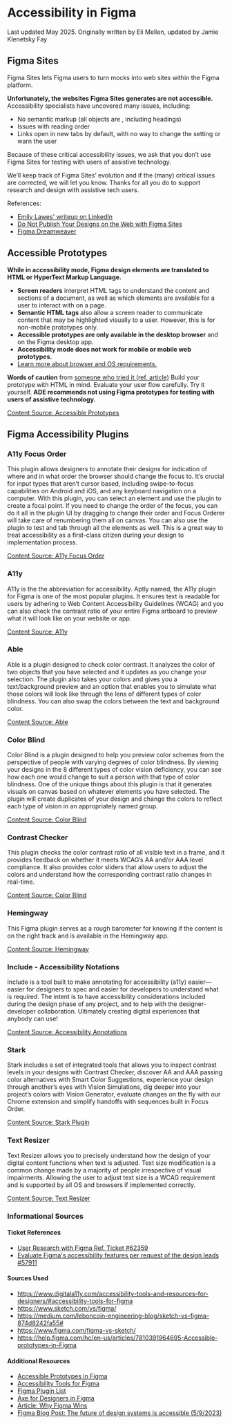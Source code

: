 # Accessibility in Figma
Last updated May 2025. Originally written by Eli Mellen, updated by Jamie Klenetsky Fay

## Figma Sites
Figma Sites lets Figma users to turn mocks into web sites within the Figma platform.

**Unfortunately, the websites Figma Sites generates are not accessible.** Accessibility specialists have uncovered many issues, including:
- No semantic markup (all objects are <divs>, including headings)
- Issues with reading order
- Links open in new tabs by default, with no way to change the setting or warn the user

Because of these critical accessibility issues, we ask that you don’t use Figma Sites for testing with users of assistive technology.

We’ll keep track of Figma Sites’ evolution and if the (many) critical issues are corrected, we will let you know. Thanks for all you do to support research and design with assistive tech users.

References:
- [Emily Lawes' writeup on LinkedIn](https://www.linkedin.com/posts/emilylawes_accessibility-figma-a11y-activity-7326207820545028096-0RUN/?utm_source=productpicnic.beehiiv.com&utm_medium=referral&utm_campaign=figma-dreamweaver)
- [Do Not Publish Your Designs on the Web with Figma Sites](https://adrianroselli.com/2025/05/do-not-publish-your-designs-on-the-web-with-figma-sites.html)
- [Figma Dreamweaver](https://productpicnic.beehiiv.com/p/figma-dreamweaver)

## Accessible Prototypes
**While in accessibility mode, Figma design elements are translated to HTML or HyperText Markup Language.**
- **Screen readers** interpret HTML tags to understand the content and sections of a document, as well as which elements are available for a user to interact with on a page.
- **Semantic HTML tags** also allow a screen reader to communicate content that may be highlighted visually to a user.
However, this is for non-mobile prototypes only. 
- **Accessible prototypes are only available in the desktop browser** and on the Figma desktop app. 
- **Accessibility mode does not work for mobile or mobile web prototypes.**
- [Learn more about browser and OS requirements.](https://help.figma.com/hc/en-us/articles/360039827194-Figma-browser-requirements) 

**Words of caution** from [someone who tried it (ref. article)](https://bootcamp.uxdesign.cc/i-tried-the-prototype-screen-reader-in-figma-beta-ceda511d715a) Build your prototype with HTML in mind. Evaluate your user flow carefully. Try it yourself. **ADE recommends not using Figma prototypes for testing with users of assistive technology.** 

[Content Source: Accessible Prototypes](https://help.figma.com/hc/en-us/articles/7810391964695-Accessible-prototypes-in-Figma)

## Figma Accessibility Plugins

### A11y Focus Order

This plugin allows designers to annotate their designs for indication of where and in what order the browser should change the focus to. It’s crucial for input types that aren’t cursor based, including swipe-to-focus capabilities on Android and iOS, and any keyboard navigation on a computer. With this plugin, you can select an element and use the plugin to create a focal point. If you need to change the order of the focus, you can do it all in the plugin UI by dragging to change their order and Focus Orderer will take care of renumbering them all on canvas. You can also use the plugin to test and tab through all the elements as well. This is a great way to treat accessibility as a first-class citizen during your design to implementation process.

[Content Source: A11y Focus Order](https://www.figma.com/community/plugin/731310036968334777/A11y---Focus-Orderer)

### A11y

A11y is the the abbreviation for accessibility. Aptly named, the A11y plugin for Figma is one of the most popular plugins. It ensures text is readable for users by adhering to Web Content Accessibility Guidelines (WCAG) and you can also check the contrast ratio of your entire Figma artboard to preview what it will look like on your website or app.

[Content Source: A11y](https://www.figma.com/community/tag/a11y/plugins)

### Able
Able is a plugin designed to check color contrast. It analyzes the color of two objects that you have selected and it updates as you change your selection. The plugin also takes your colors and gives you a text/background preview and an option that enables you to simulate what those colors will look like through the lens of different types of color blindness. You can also swap the colors between the text and background color.

[Content Source: Able](https://www.figma.com/community/plugin/734693888346260052/Able-%E2%80%93-Friction-free-accessibility)

### Color Blind
Color Blind is a plugin designed to help you preview color schemes from the perspective of people with varying degrees of color blindness. By viewing your designs in the 8 different types of color vision deficiency, you can see how each one would change to suit a person with that type of color blindness.
One of the unique things about this plugin is that it generates visuals on canvas based on whatever elements you have selected. The plugin will create duplicates of your design and change the colors to reflect each type of vision in an appropriately named group.

[Content Source: Color Blind](https://www.figma.com/community/plugin/733343906244951586/Color-Blind)

### Contrast Checker
This plugin checks the color contrast ratio of all visible text in a frame, and it provides feedback on whether it meets WCAG’s AA and/or AAA level compliance. It also provides color sliders that allow users to adjust the colors and understand how the corresponding contrast ratio changes in real-time.

[Content Source: Color Blind](https://www.figma.com/community/plugin/733159460536249875/A11y---Color-Contrast-Checker)


### Hemingway
This Figma plugin serves as a rough barometer for knowing if the content is on the right track and is available in the Hemingway app.

[Content Source: Hemingway](https://www.figma.com/community/plugin/760035865558407437)


### Include - Accessibility Notations
Include is a tool built to make annotating for accessibility (a11y) easier—easier for designers to spec and easier for developers to understand what is required. The intent is to have accessibility considerations included during the design phase of any project, and to help with the designer-developer collaboration. Ultimately creating digital experiences that anybody can use!

[Content Source: Accessibility Annotations](https://www.figma.com/community/plugin/1208180794570801545/Include%3A-an-accessibility-annotation-tool/Include%E2%80%94Accessibility-Annotations)

### Stark
Stark includes a set of integrated tools that allows you to inspect contrast levels in your designs with Contrast Checker, discover AA and AAA passing color alternatives with Smart Color Suggestions, experience your design through another’s eyes with Vision Simulations, dig deeper into your project’s colors with Vision Generator, evaluate changes on the fly with our Chrome extension and simplify handoffs with sequences built in Focus Order.

[Content Source: Stark Plugin](https://www.getstark.co/)

### Text Resizer
Text Resizer allows you to precisely understand how the design of your digital content functions when text is adjusted. Text size modification is a common change made by a majority of people irrespective of visual impairments. Allowing the user to adjust text size is a WCAG requirement and is supported by all OS and browsers if implemented correctly.

[Content Source: Text Resizer](https://www.figma.com/community/plugin/892114953056389734#:~:text=Text%20Resizer%20is%20a%20must,are%20legible%20for%20your%20users.)


### Informational Sources

#### Ticket References
- [User Research with Figma Ref. Ticket #62359](https://github.com/department-of-veterans-affairs/va.gov-team/issues/62359#issuecomment-1652769970) 
- [Evaluate Figma's accessibility features per request of the design leads #57911](https://github.com/department-of-veterans-affairs/va.gov-team/issues/57911)

#### Sources Used
- https://www.digitala11y.com/accessibility-tools-and-resources-for-designers/#accessibility-tools-for-figma 
- https://www.sketch.com/vs/figma/ 
- https://medium.com/leboncoin-engineering-blog/sketch-vs-figma-874d8242fa55# 
- https://www.figma.com/figma-vs-sketch/ 
- https://help.figma.com/hc/en-us/articles/7810391964695-Accessible-prototypes-in-Figma

#### Additional Resources
- [Accessible Prototypes in Figma](https://help.figma.com/hc/en-us/articles/7810391964695-Accessible-prototypes-in-Figma#:~:text=Accessible%20prototypes%20in%20Figma%20allow,install%20a%20supported%20screen%20reader.)
- [Accessibility Tools for Figma](https://www.digitala11y.com/accessibility-tools-and-resources-for-designers/#accessibility-tools-for-figma)
- [Figma Plugin List](https://www.figma.com/community/tag/accessibility/plugins)
- [Axe for Designers in Figma](https://www.deque.com/axe/design-beta/)
- [Article: Why Figma Wins](https://kwokchain.com/2020/06/19/why-figma-wins/)
- [Figma Blog Post: The future of design systems is accessible (5/9/2023)](https://www.figma.com/blog/the-future-of-design-systems-is-accessible/)
